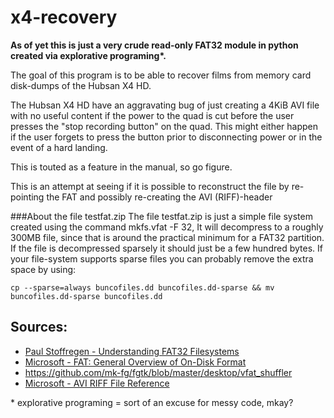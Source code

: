 x4-recovery
===========
**As of yet this is just a very crude read-only FAT32 module in python created via explorative programing\*.**

The goal of this program is to be able to recover films from memory card disk-dumps of the Hubsan X4 HD.

The Hubsan X4 HD have an aggravating bug of just creating a 4KiB AVI file with no useful content if
the power to the quad is cut before the user presses the "stop recording button" on the quad. This might either happen if the user forgets to press the button prior to disconnecting power or in the event of a hard landing.

This is touted as a feature in the manual, so go figure.

This is an attempt at seeing if it is possible to reconstruct the file by re-pointing the FAT
and possibly re-creating the AVI (RIFF)-header

###About the file testfat.zip
The file testfat.zip is just a simple file system created using the command mkfs.vfat -F 32, It will decompress to a roughly 300MB file, since that is around the practical minimum for a FAT32 partition. If the file is decompressed sparsely it should just be a few hundred bytes. If your file-system supports sparse files you can probably remove the extra space by using:
```
cp --sparse=always buncofiles.dd buncofiles.dd-sparse && mv buncofiles.dd-sparse buncofiles.dd
```

Sources:
-----
* [Paul Stoffregen - Understanding FAT32 Filesystems](https://www.pjrc.com/tech/8051/ide/fat32.html)
* [Microsoft - FAT: General Overview of On-Disk Format](http://staff.washington.edu/dittrich/misc/fatgen103.pdf)
* https://github.com/mk-fg/fgtk/blob/master/desktop/vfat_shuffler
* [Microsoft - AVI RIFF File Reference](http://msdn.microsoft.com/en-us/library/ms779636.aspx)

\* explorative programing = sort of an excuse for messy code, mkay?
